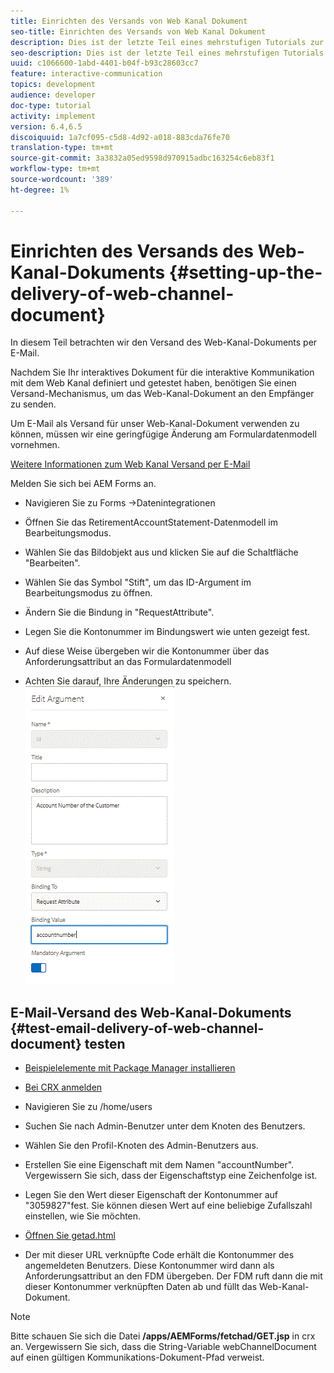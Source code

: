 ```yaml
---
title: Einrichten des Versands von Web Kanal Dokument
seo-title: Einrichten des Versands von Web Kanal Dokument
description: Dies ist der letzte Teil eines mehrstufigen Tutorials zur Erstellung Ihres ersten interaktiven Kommunikations-Dokuments. In diesem Teil betrachten wir den Versand des Web-Kanal-Dokuments per E-Mail.
seo-description: Dies ist der letzte Teil eines mehrstufigen Tutorials zur Erstellung Ihres ersten interaktiven Kommunikations-Dokuments. In diesem Teil betrachten wir den Versand des Web-Kanal-Dokuments per E-Mail.
uuid: c1066600-1abd-4401-b04f-b93c28603cc7
feature: interactive-communication
topics: development
audience: developer
doc-type: tutorial
activity: implement
version: 6.4,6.5
discoiquuid: 1a7cf095-c5d8-4d92-a018-883cda76fe70
translation-type: tm+mt
source-git-commit: 3a3832a05ed9598d970915adbc163254c6eb83f1
workflow-type: tm+mt
source-wordcount: '389'
ht-degree: 1%

---
```



# Einrichten des Versands des Web-Kanal-Dokuments {#setting-up-the-delivery-of-web-channel-document}


In diesem Teil betrachten wir den Versand des Web-Kanal-Dokuments per E-Mail.

Nachdem Sie Ihr interaktives Dokument für die interaktive Kommunikation mit dem Web Kanal definiert und getestet haben, benötigen Sie einen Versand-Mechanismus, um das Web-Kanal-Dokument an den Empfänger zu senden.

Um E-Mail als Versand für unser Web-Kanal-Dokument verwenden zu können, müssen wir eine geringfügige Änderung am Formulardatenmodell vornehmen.

[Weitere Informationen zum Web Kanal Versand per E-Mail](/help/forms/interactive-communications/delivery-of-web-channel-document-tutorial-use.md)

Melden Sie sich bei AEM Forms an.

* Navigieren Sie zu Forms ->Datenintegrationen

* Öffnen Sie das RetirementAccountStatement-Datenmodell im Bearbeitungsmodus.

* Wählen Sie das Bildobjekt aus und klicken Sie auf die Schaltfläche &quot;Bearbeiten&quot;.

* Wählen Sie das Symbol &quot;Stift&quot;, um das ID-Argument im Bearbeitungsmodus zu öffnen.

* Ändern Sie die Bindung in &quot;RequestAttribute&quot;.

* Legen Sie die Kontonummer im Bindungswert wie unten gezeigt fest.

* Auf diese Weise übergeben wir die Kontonummer über das Anforderungsattribut an das Formulardatenmodell

* Achten Sie darauf, Ihre Änderungen zu speichern.
   ![fdm](assets/requestattribute.gif)

## E-Mail-Versand des Web-Kanal-Dokuments {#test-email-delivery-of-web-channel-document} testen

* [Beispielelemente mit Package Manager installieren](assets/webchanneldelivery.zip)
* [Bei CRX anmelden](http://localhost:4502/crx/de/index.jsp#)

* Navigieren Sie zu /home/users

* Suchen Sie nach Admin-Benutzer unter dem Knoten des Benutzers.

* Wählen Sie den Profil-Knoten des Admin-Benutzers aus.

* Erstellen Sie eine Eigenschaft mit dem Namen &quot;accountNumber&quot;. Vergewissern Sie sich, dass der Eigenschaftstyp eine Zeichenfolge ist.

* Legen Sie den Wert dieser Eigenschaft der Kontonummer auf &quot;3059827&quot;fest. Sie können diesen Wert auf eine beliebige Zufallszahl einstellen, wie Sie möchten.

* [Öffnen Sie getad.html](http://localhost:4502/content/getad.html)

* Der mit dieser URL verknüpfte Code erhält die Kontonummer des angemeldeten Benutzers. Diese Kontonummer wird dann als Anforderungsattribut an den FDM übergeben. Der FDM ruft dann die mit dieser Kontonummer verknüpften Daten ab und füllt das Web-Kanal-Dokument.

>[!NOTE]
>
>Bitte schauen Sie sich die Datei **/apps/AEMForms/fetchad/GET.jsp** in crx an. Vergewissern Sie sich, dass die String-Variable webChannelDocument auf einen gültigen Kommunikations-Dokument-Pfad verweist.
